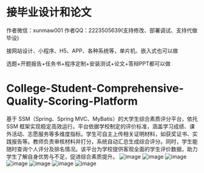 # 接毕业设计和论文
作者微信：xunmaw001  作者QQ：2223505639(支持修改、部署调试、支持代做毕设)

接网站设计、小程序、H5、APP、各种系统等，单片机、嵌入式也可以做

选题+开题报告+任务书+程序定制+安装测试+论文+答辩PPT都可以做
# College-Student-Comprehensive-Quality-Scoring-Platform
基于 SSM（Spring、Spring MVC、MyBatis）的大学生综合素质评分平台，依托 SSM 框架实现稳定高效运行。平台依据学校制定的评价标准，涵盖学习成绩、课外活动、志愿服务等多维度指标。学生可自主上传相关证明材料，如获奖证书、实践报告等。教师负责审核材料并打分，系统自动汇总生成综合评分。同时，学生能随时查询个人评分及排名情况。该平台为学校提供客观全面的学生评价数据，助力学生了解自身优势与不足，促进综合素质提升。 
![image](https://github.com/user-attachments/assets/74d7a09a-07c2-4691-8f73-0695673e23fe)
![image](https://github.com/user-attachments/assets/9cc69254-fe00-4c77-b2a5-a9c125cd9de5)
![image](https://github.com/user-attachments/assets/c4a4be05-743e-406e-ba94-979df8d2cbce)
![image](https://github.com/user-attachments/assets/3fa68cf0-a718-461d-ab2b-60d6a2dc11dd)
![image](https://github.com/user-attachments/assets/488998c9-89ab-49be-a1d7-676815c768cd)
![image](https://github.com/user-attachments/assets/e88eb773-12a3-4c15-9478-85cb212c1149)
![image](https://github.com/user-attachments/assets/8b07db30-b19e-4e98-b84a-f5bcad42ce29)
